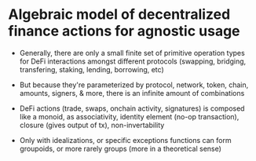 # Algebraic model of decentralized finance actions for agnostic usage


- Generally, there are only a small finite set of primitive operation types for DeFi interactions amongst different protocols (swapping, bridging, transfering, staking, lending, borrowing, etc) 

- But because they're parameterized by protocol, network, token, chain, amounts, signers, & more, there is an infinite amount of combinations

- DeFi actions (trade, swaps, onchain activity, signatures) is composed like a monoid, as associativity, identity element (no-op transaction), closure (gives output of tx), non-invertability

- Only with idealizations, or specific exceptions functions can form groupoids, or more rarely groups (more in a theoretical sense)




